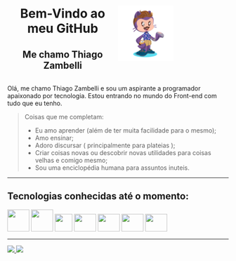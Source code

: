 
<div style="display: flex; align-items: center; justify-content: center; width: 100%;">
    <div style="width: 50%; text-align: center;">
        <h1>Bem-Vindo ao meu GitHub</h1>
        <h2>Me chamo Thiago Zambelli</h2>
    </div>
    <div style="width: 50%;">
        <img style="width: 50%;" src="eu.png">
    </div>    
</div>

Olá, me chamo Thiago Zambelli e sou um aspirante a programador apaixonado por tecnologia. Estou entrando no mundo do Front-end com tudo que eu tenho.


>Coisas que me completam:
> - Eu amo aprender (além de ter muita facilidade para o mesmo);
> - Amo ensinar;
> - Adoro discursar ( principalmente para plateias );
> - Criar coisas novas ou descobrir novas utilidades para coisas velhas e comigo mesmo;
> - Sou uma enciclopédia humana para assuntos inuteis.


<hr>

## Tecnologias conhecidas até o momento:

<img src="https://cdn.jsdelivr.net/gh/devicons/devicon/icons/css3/css3-original-wordmark.svg" width="50" height="50"/>  <img src="https://cdn.jsdelivr.net/gh/devicons/devicon/icons/html5/html5-original-wordmark.svg" width="50" height="50"/>  <img src="https://cdn.jsdelivr.net/gh/devicons/devicon/icons/javascript/javascript-original.svg" width="40" height="40"/> <img src="https://cdn.jsdelivr.net/gh/devicons/devicon/icons/react/react-original-wordmark.svg" width="50" height="40"/> <img src="https://cdn.jsdelivr.net/gh/devicons/devicon/icons/sass/sass-original.svg" width="50" height="40"/> <img src="https://cdn.jsdelivr.net/gh/devicons/devicon/icons/git/git-original.svg" width="50" height="40"/> <img src="https://cdn.jsdelivr.net/gh/devicons/devicon/icons/github/github-original.svg" width="50" height="40"/>

<hr>

<div>
<a href="https://github.com/ThiagoZambelli">
<img height="180em" src="https://github-readme-stats.vercel.app/api/top-langs/?username=ThiagoZambelli&layout=compact&langs_count=7&theme=dracula"/>
<img height="180em" src="https://github-readme-stats.vercel.app/api?username=ThiagoZambelli&show_icons=true&theme=dracula&include_all_commits=true&count_private=true"/>
</div>
          
          
          
          
          


          
          





